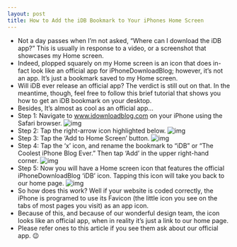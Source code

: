 ```yaml
---
layout: post
title: How to Add the iDB Bookmark to Your iPhones Home Screen
---
```

* Not a day passes when I’m not asked, “Where can I download the iDB app?” This is usually in response to a video, or a screenshot that showcases my Home screen.
* Indeed, plopped squarely on my Home screen is an icon that does in-fact look like an official app for iPhoneDownloadBlog; however, it’s not an app. It’s just a bookmark saved to my Home screen.
* Will iDB ever release an official app? The verdict is still out on that. In the meantime, though, feel free to follow this brief tutorial that shows you how to get an iDB bookmark on your desktop.
* Besides, It’s almost as cool as an official app…
* Step 1: Navigate to www.idownloadblog.com on your iPhone using the Safari browser.
![img](http://media.idownloadblog.com/wp-content/uploads/2011/02/iDB-Bookmark-01.png)
* Step 2: Tap the right-arrow icon highlighted below.
![img](http://media.idownloadblog.com/wp-content/uploads/2011/02/iDB-Bookmark-02.png)
* Step 3: Tap the ‘Add to Home Screen’ button.
![img](http://media.idownloadblog.com/wp-content/uploads/2011/02/iDB-Bookmark-03.png)
* Step 4: Tap the ‘x’ icon, and rename the bookmark to “iDB” or “The Coolest iPhone Blog Ever.” Then tap ‘Add’ in the upper right-hand corner.
![img](http://media.idownloadblog.com/wp-content/uploads/2011/02/iDB-Bookmark-04.png)
* Step 5: Now you will have a Home screen icon that features the official iPhoneDownloadBlog ‘iDB’ icon. Tapping this icon will take you back to our home page.
![img](http://media.idownloadblog.com/wp-content/uploads/2011/02/iDB-Bookmark-05.png)
* So how does this work? Well if your website is coded correctly, the iPhone is programed to use its Favicon (the little icon you see on the tabs of most pages you visit) as an app icon.
* Because of this, and because of our wonderful design team, the icon looks like an official app, when in reality it’s just a link to our home page.
* Please refer ones to this article if you see them ask about our official app. 😉

